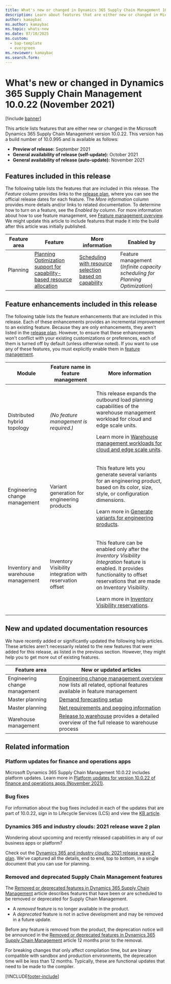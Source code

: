 ```yaml
---
title: What's new or changed in Dynamics 365 Supply Chain Management 10.0.22 (November 2021) 
description: Learn about features that are either new or changed in Microsoft Dynamics 365 Supply Chain Management 10.0.22 with an outline on included features. 
author: kamaybac
ms.author: kamaybac
ms.topic: whats-new
ms.date: 07/10/2025
ms.custom:
  - bap-template
  - evergreen
ms.reviewer: kamaybac
ms.search.form:
---
```


# What's new or changed in Dynamics 365 Supply Chain Management 10.0.22 (November 2021)

[!include [banner](../../finance/includes/banner.md)]

This article lists features that are either new or changed in the Microsoft Dynamics 365 Supply Chain Management version 10.0.22. This version has a build number of 10.0.995 and is available as follows:

- **Preview of release:** September 2021
- **General availability of release (self-update):** October 2021
- **General availability of release (auto-update):** November 2021

## Features included in this release

The following table lists the features that are included in this release. The *Feature* column provides links to the [release plan](/dynamics365-release-plan/2021wave2/finance-operations/dynamics365-supply-chain-management/planned-features), where you can see the official release dates for each feature. The *More information* column provides more details and/or links to related documentation. To determine how to turn on a feature, see the *Enabled by* column. For more information about how to use feature management, see [Feature management overview](../../fin-ops-core/fin-ops/get-started/feature-management/feature-management-overview.md). We might update this article to include features that made it into the build after this article was initially published.

| Feature area | Feature | More information | Enabled by |
|---|---|---|---|
| Planning | [Planning Optimization support for capability-based resource allocation](/dynamics365-release-plan/2021wave2/finance-operations/dynamics365-supply-chain-management/planning-optimization-support-capability-based-resource-allocation) | [Scheduling with resource selection based on capability](../master-planning/planning-optimization/capability-based-scheduling.md) | Feature management (*Infinite capacity scheduling for Planning Optimization*) |

## Feature enhancements included in this release

The following table lists the feature enhancements that are included in this release. Each of these enhancements provides an incremental improvement to an existing feature. Because they are only enhancements, they aren't listed in the [release plan](/dynamics365-release-plan/2021wave2/finance-operations/dynamics365-supply-chain-management/planned-features). However, to ensure that these enhancements won't conflict with your existing customizations or preferences, each of them is turned off by default (unless otherwise noted). If you want to use any of these features, you must explicitly enable them in [feature management](../../fin-ops-core/fin-ops/get-started/feature-management/feature-management-overview.md).

| Module | Feature name in feature management | More information |
|---|---|---|
| Distributed hybrid topology | *(No feature management is required.)* | <p>This release expands the outbound load planning capabilities of the warehouse management workload for cloud and edge scale units.</p><p>Learn more in [Warehouse management workloads for cloud and edge scale units](../cloud-edge/cloud-edge-workload-warehousing.md).</p> |
| Engineering change management | Variant generation for engineering products | <p>This feature lets you generate several variants for an engineering product, based on its color, size, style, or configuration dimensions.</p><p>Learn more in [Generate variants for engineering products](../engineering-change-management/engineering-variants.md).</p> |
| Inventory and warehouse management | Inventory Visibility integration with reservation offset | <p>This feature can be enabled only after the *Inventory Visibility Integration* feature is enabled. It provides functionality to offset reservations that are made on Inventory Visibility.</p><p>Learn more in [Inventory Visibility reservations](../inventory/inventory-visibility-reservations.md).</p> |

## New and updated documentation resources

We have recently added or significantly updated the following help articles. These articles aren't necessarily related to the new features that were added for this release, as listed in the previous section. However, they might help you to get more out of existing features.

| Feature area | New or updated articles |
|---|---|
| Engineering change management | [Engineering change management overview](../engineering-change-management/product-engineering-overview.md) now lists all related, optional features available in feature management |
| Master planning | [Demand forecasting setup](../master-planning/demand-forecasting-setup.md) |
| Master planning | [Net requirements and pegging information](../master-planning/planning-optimization/net-requirements.md) |
| Warehouse management | [Release to warehouse](../warehousing/release-to-warehouse-process.md) provides a detailed overview of the full release to warehouse process |

## Related information

### Platform updates for finance and operations apps

Microsoft Dynamics 365 Supply Chain Management 10.0.22 includes platform updates. Learn more in [Platform updates for version 10.0.22 of finance and operations apps (November 2021)](../../fin-ops-core/dev-itpro/get-started/whats-new-platform-updates-10-0-22.md).

### Bug fixes

For information about the bug fixes included in each of the updates that are part of 10.0.22, sign in to Lifecycle Services (LCS) and view the [KB article](https://fix.lcs.dynamics.com/Issue/Details?bugId=615299).

### Dynamics 365 and industry clouds: 2021 release wave 2 plan

Wondering about upcoming and recently released capabilities in any of our business apps or platform?

Check out the [Dynamics 365 and industry clouds: 2021 release wave 2 plan](/dynamics365-release-plan/2021wave2/). We've captured all the details, end to end, top to bottom, in a single document that you can use for planning.

### Removed and deprecated Supply Chain Management features

The [Removed or deprecated features in Dynamics 365 Supply Chain Management](../get-started/removed-deprecated-features-scm-updates.md) article describes features that have been or are scheduled to be removed or deprecated for Supply Chain Management.

- A *removed* feature is no longer available in the product.
- A *deprecated* feature is not in active development and may be removed in a future update.

Before any feature is removed from the product, the deprecation notice will be announced in the [Removed or deprecated features in Dynamics 365 Supply Chain Management](../get-started/removed-deprecated-features-scm-updates.md) article 12 months prior to the removal.

For breaking changes that only affect compilation time, but are binary compatible with sandbox and production environments, the deprecation time will be less than 12 months. Typically, these are functional updates that need to be made to the compiler.

[!INCLUDE[footer-include](../../includes/footer-banner.md)]

